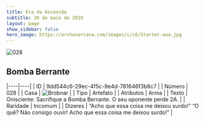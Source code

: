 ```yaml
---
title: Era da Ascensão
subtitle: 30 de maio de 2019
layout: page
show_sidebar: false
hero_image: https://archonarcana.com/images/c/c6/Starter-aoa.jpg
---
```


![028](https://cdn.keyforgegame.com/media/card_front/pt/435_028_F786JHFJM82C_pt.png)

## Bomba Berrante

|----|----|
| ID | 9dd544c6-29ec-4f5c-9e4d-781646f3b8c7 |
| Número | 028 |
| Casa | ![Brobnar](https://archonarcana.com/images/thumb/e/e0/Brobnar.png/22px-Brobnar.png "Brobnar") |
| Tipo | Artefato |
| Atributos | Arma |
| Texto | Onisciente: Sacrifique a Bomba Berrante. O seu oponente perde 2A. |
| Raridade | Incomum |
| Dizeres | “Acho que essa coisa me deixou surdo!” “O quê? Não consigo ouvir! Acho que essacoisa me deixou surdo!” |